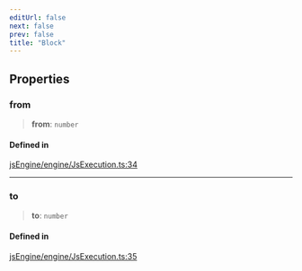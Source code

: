 ```yaml
---
editUrl: false
next: false
prev: false
title: "Block"
---
```


## Properties

### from

> **from**: `number`

#### Defined in

[jsEngine/engine/JsExecution.ts:34](https://github.com/mProjectsCode/obsidian-js-engine-plugin/blob/478195ff0950169f74ac27af6df4a8ee89bd131d/jsEngine/engine/JsExecution.ts#L34)

***

### to

> **to**: `number`

#### Defined in

[jsEngine/engine/JsExecution.ts:35](https://github.com/mProjectsCode/obsidian-js-engine-plugin/blob/478195ff0950169f74ac27af6df4a8ee89bd131d/jsEngine/engine/JsExecution.ts#L35)
